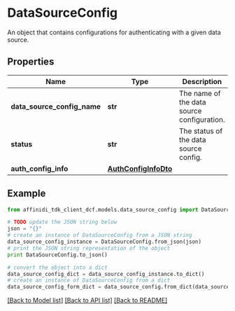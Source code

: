 # DataSourceConfig

An object that contains configurations for authenticating with a given data source.

## Properties

| Name                        | Type                                          | Description                                | Notes      |
| --------------------------- | --------------------------------------------- | ------------------------------------------ | ---------- |
| **data_source_config_name** | **str**                                       | The name of the data source configuration. |
| **status**                  | **str**                                       | The status of the data source config.      | [optional] |
| **auth_config_info**        | [**AuthConfigInfoDto**](AuthConfigInfoDto.md) |                                            |

## Example

```python
from affinidi_tdk_client_dcf.models.data_source_config import DataSourceConfig

# TODO update the JSON string below
json = "{}"
# create an instance of DataSourceConfig from a JSON string
data_source_config_instance = DataSourceConfig.from_json(json)
# print the JSON string representation of the object
print DataSourceConfig.to_json()

# convert the object into a dict
data_source_config_dict = data_source_config_instance.to_dict()
# create an instance of DataSourceConfig from a dict
data_source_config_form_dict = data_source_config.from_dict(data_source_config_dict)
```

[[Back to Model list]](../README.md#documentation-for-models) [[Back to API list]](../README.md#documentation-for-api-endpoints) [[Back to README]](../README.md)
